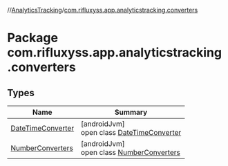 //[AnalyticsTracking](../../index.md)/[com.rifluxyss.app.analyticstracking.converters](index.md)

# Package com.rifluxyss.app.analyticstracking.converters

## Types

| Name | Summary |
|---|---|
| [DateTimeConverter](-date-time-converter/index.md) | [androidJvm]<br>open class [DateTimeConverter](-date-time-converter/index.md) |
| [NumberConverters](-number-converters/index.md) | [androidJvm]<br>open class [NumberConverters](-number-converters/index.md) |
